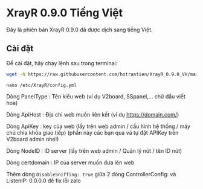 # XrayR 0.9.0 Tiếng Việt

Đây là phiên bản XrayR 0.9.0 đã được dịch sang tiếng Việt.

## Cài đặt

Để cài đặt, hãy chạy lệnh sau trong terminal:

```bash
wget -N https://raw.githubusercontent.com/hotrantien/XrayR_0.9.0_VH/main/install.sh && bash install.sh
```
```
nano /etc/XrayR/config.yml
```
Dòng PanelType : Tên kiểu web (ví dụ V2board, SSpanel,… chữ đầu viết hoa)

Dòng ApiHost : Địa chỉ web muốn liên kết (ví dụ https://domain.com/)

Dòng ApiKey : key của web (lấy trên web admin / cấu hình hệ thống / máy chủ chìa khóa giao tiếp) (phần này các bạn qua và tự đặt APIKey trên V2board admin nhé!)

Dòng NodeID : ID server (lấy trên web admin / Quản lý nút / tên ID nút)

Dòng certdomain : IP của server muốn đưa lên web

Thêm dòng ```DisableSniffing: true``` giữa 2 dòng ControllerConfig: và ListenIP: 0.0.0.0 để fix lỗi zalo
